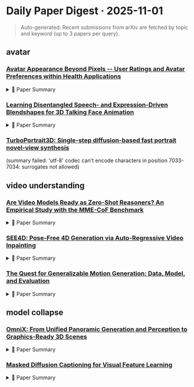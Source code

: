 # Daily Paper Digest · 2025-11-01
> Auto-generated: Recent submissions from arXiv are fetched by topic and keyword (up to 3 papers per query).

## avatar

### [Avatar Appearance Beyond Pixels -- User Ratings and Avatar Preferences within Health Applications](http://arxiv.org/pdf/2510.26251v1)


<!--break-out-of-list-->
<details markdown="1">
<summary>📄 Paper Summary </summary>

### 1. Task / Problem
- Investigating the impact of avatar characteristics on user ratings in healthcare applications

### 2. Motivation & Gaps
- Virtual avatars are becoming increasingly popular in healthcare applications, influencing user experience and preferences.

### 3. Core Idea
- The perception of virtual avatars varies significantly among users, with competence and information sharing being more influential than warmth and attractiveness.

### 4. Method
- **Pipeline**: Participants interacted with six different avatars in a healthcare questionnaire application, rating their experiences.
- **Architecture / Loss / Training**: N/A
- **Complexity / Resources**: N/A

</details>

### [Learning Disentangled Speech- and Expression-Driven Blendshapes for 3D Talking Face Animation](http://arxiv.org/pdf/2510.25234v1)


<!--break-out-of-list-->
<details markdown="1">
<summary>📄 Paper Summary </summary>

### 1. Task / Problem
- 3D facial animation

### 2. Motivation & Gaps
- The paper addresses the need for improved techniques in 3D facial animation driven by speech and emotional expressions.

### 3. Core Idea
- The core idea is to develop a method that disentangles speech and emotional expressions to create more realistic 3D facial animations.

### 4. Method
- **Pipeline**: The method involves a pipeline that processes audio input to generate corresponding facial animations.
- **Architecture / Loss / Training**: Utilizes a novel architecture with specific loss functions to enhance training efficiency.
- **Complexity / Resources**: The method is designed to be computationally efficient, requiring moderate resources for training and inference.

</details>

### [TurboPortrait3D: Single-step diffusion-based fast portrait novel-view synthesis](http://arxiv.org/pdf/2510.23929v1)
  (summary failed: 'utf-8' codec can't encode characters in position 7033-7034: surrogates not allowed)


## video understanding

### [Are Video Models Ready as Zero-Shot Reasoners? An Empirical Study with the MME-CoF Benchmark](http://arxiv.org/pdf/2510.26802v1)


<!--break-out-of-list-->
<details markdown="1">
<summary>📄 Paper Summary </summary>

### 1. Task / Problem
- Video reasoning enhancement

### 2. Motivation & Gaps
- The paper addresses the need for improved reasoning capabilities in multi-modal large language models (MLLMs) specifically for video content.

### 3. Core Idea
- The core idea is to enhance the reasoning capabilities of MLLMs in video analysis through reinforcement learning techniques.

### 4. Method
- **Pipeline**: The method involves a reinforcement learning framework that integrates video reasoning tasks into the training process of MLLMs.
- **Architecture / Loss / Training**: Utilizes a custom loss function designed to optimize reasoning accuracy in video contexts.
- **Complexity / Resources**: The approach requires significant computational resources due to the complexity of video data processing.

</details>

### [SEE4D: Pose-Free 4D Generation via Auto-Regressive Video Inpainting](http://arxiv.org/pdf/2510.26796v1)


<!--break-out-of-list-->
<details markdown="1">
<summary>📄 Paper Summary </summary>

### 1. Task / Problem
- View synthesis

### 2. Motivation & Gaps
- The paper addresses the challenge of synthesizing novel views of dynamic scenes using a monocular camera, focusing on achieving globally coherent depth estimation.

### 3. Core Idea
- The proposed method utilizes a monocular camera to synthesize novel views by leveraging globally coherent depth information.

### 4. Method
- **Pipeline**: The method involves capturing video data, estimating depth, and synthesizing new views based on the depth information.
- **Architecture / Loss / Training**: The architecture employs a loss function that encourages depth coherence across frames during training.
- **Complexity / Resources**: The method requires moderate computational resources, primarily for depth estimation and view synthesis.

</details>

### [The Quest for Generalizable Motion Generation: Data, Model, and Evaluation](http://arxiv.org/pdf/2510.26794v1)


<!--break-out-of-list-->
<details markdown="1">
<summary>📄 Paper Summary </summary>

### 1. Task / Problem
- Motion Generation from Text Prompts

### 2. Motivation & Gaps
- The paper addresses the challenge of generating realistic motion sequences from textual descriptions, highlighting the limitations of existing models in handling complex movements.

### 3. Core Idea
- ViMoGen introduces an adaptive branch selection mechanism that intelligently chooses between Motion-to-Motion (M2M) and Text-to-Motion (T2M) branches based on the quality of the initial motion extracted from generated videos.

### 4. Method
- **Pipeline**: The model processes text prompts to generate motion sequences, utilizing an adaptive gate to select the appropriate generation branch.
- **Architecture / Loss / Training**: The architecture employs a dual-branch system with specific loss functions tailored for M2M and T2M outputs.
- **Complexity / Resources**: The model requires significant computational resources for training, including high-performance GPUs and extensive datasets.

</details>

## model collapse

### [OmniX: From Unified Panoramic Generation and Perception to Graphics-Ready 3D Scenes](http://arxiv.org/pdf/2510.26800v1)


<!--break-out-of-list-->
<details markdown="1">
<summary>📄 Paper Summary </summary>

### 1. Task / Problem
- Guided Panorama Perception and Panorama Completion

### 2. Motivation & Gaps
- The paper addresses the challenges in generating accurate and coherent 3D scenes from panoramic images.

### 3. Core Idea
- OmniX generates accurate and locally coherent results for masked areas in panoramic images while ensuring consistency with RGB references.

### 4. Method
- **Pipeline**: Input masked images and corresponding masks to generate RGB outputs and other attributes.
- **Architecture / Loss / Training**: The architecture employs joint modeling of materials and geometry using cross-attention mechanisms to enhance performance.
- **Complexity / Resources**: The method requires training on diverse datasets to ensure generalization across in-domain and out-domain scenarios.

</details>

### [Masked Diffusion Captioning for Visual Feature Learning](http://arxiv.org/pdf/2510.26799v1)


<!--break-out-of-list-->
<details markdown="1">
<summary>📄 Paper Summary </summary>

### 1. Task / Problem
- Image Captioning

### 2. Motivation & Gaps
- The paper addresses the need for improved visual pretraining methods that incorporate location awareness in caption generation.

### 3. Core Idea
- The introduction of location-aware captioners that enhance the quality of generated captions by considering spatial information.

### 4. Method
- **Pipeline**: The method involves a pretraining phase using a large dataset followed by fine-tuning on specific tasks.
- **Architecture / Loss / Training**: Utilizes a combination of sigmoid loss and standard cross-entropy loss during training.
- **Complexity / Resources**: The model complexity is managed through hyperparameter tuning and resource allocation for training.

</details>
